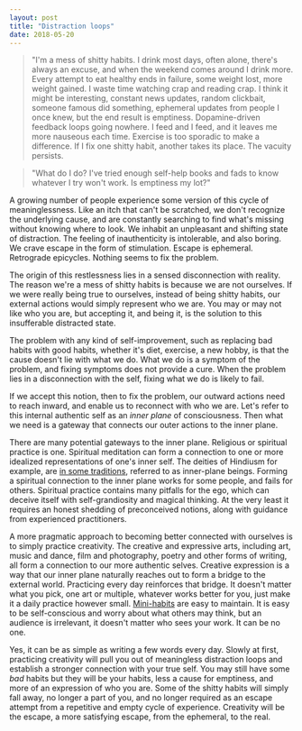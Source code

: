 ```yaml
---
layout: post
title: "Distraction loops"
date: 2018-05-20
---
```


> "I'm a mess of shitty habits. I drink most days, often alone, there's always an excuse, and when the weekend comes around I drink more. Every attempt to eat healthy ends in failure, some weight lost, more weight gained. I waste time watching crap and reading crap. I think it might be interesting, constant news updates, random clickbait, someone famous did something, ephemeral updates from people I once knew, but the end result is emptiness. Dopamine-driven feedback loops going nowhere. I feed and I feed, and it leaves me more nauseous each time. Exercise is too sporadic to make a difference. If I fix one shitty habit, another takes its place. The vacuity persists.

> "What do I do? I've tried enough self-help books and fads to know whatever I try won't work. Is emptiness my lot?"

A growing number of people experience some version of this cycle of meaninglessness. Like an itch that can't be scratched, we don't recognize the underlying cause, and are constantly searching to find what's missing without knowing where to look. We inhabit an unpleasant and shifting state of distraction. The feeling of inauthenticity is intolerable, and also boring. We crave escape in the form of stimulation. Escape is ephemeral. Retrograde epicycles. Nothing seems to fix the problem.

The origin of this restlessness lies in a sensed disconnection with reality. The reason we're a mess of shitty habits is because we are not ourselves. If we were really being true to ourselves, instead of being shitty habits, our external actions would simply represent who we are. You may or may not like who you are, but accepting it, and being it, is the solution to this insufferable distracted state.

The problem with any kind of self-improvement, such as replacing bad habits with good habits, whether it's diet, exercise, a new hobby, is that the cause doesn't lie with what we do. What we do is a symptom of the problem, and fixing symptoms does not provide a cure. When the problem lies in a disconnection with the self, fixing what we do is likely to fail.

If we accept this notion, then to fix the problem, our outward actions need to reach inward, and enable us to reconnect with who we are. Let's refer to this internal authentic self as an _inner plane_ of consciousness. Then what we need is a gateway that connects our outer actions to the inner plane. 

There are many potential gateways to the inner plane. Religious or spiritual practice is one. Spiritual meditation can form a connection to one or more idealized representations of one's inner self. The deities of Hindiusm for example, are [in some traditions](https://www.himalayanacademy.com/readlearn/basics/fourteen-questions/fourteenq_13), referred to as inner-plane beings. Forming a spiritual connection to the inner plane works for some people, and fails for others. Spiritual practice contains many pitfalls for the ego, which can deceive itself with self-grandiosity and magical thinking. At the very least it requires an honest shedding of preconceived notions, along with guidance from experienced practitioners.

A more pragmatic approach to becoming better connected with ourselves is to simply practice creativity. The creative and expressive arts, including art, music and dance, film and photography, poetry and other forms of writing, all form a connection to our more authentic selves. Creative expression is a way that our inner plane naturally reaches out to form a bridge to the external world. Practicing every day reinforces that bridge. It doesn't matter what you pick, one art or multiple, whatever works better for you, just make it a daily practice however small. [Mini-habits](https://minihabits.com/mini-habit-ideas/) are easy to maintain. It is easy to be self-conscious and worry about what others may think, but an audience is irrelevant, it doesn't matter who sees your work. It can be no one.

Yes, it can be as simple as writing a few words every day. Slowly at first, practicing creativity will pull you out of meaningless distraction loops and establish a stronger connection with your true self. You may still have some _bad_ habits but they will be your habits, less a cause for emptiness, and more of an expression of who you are. Some of the shitty habits will simply fall away, no longer a part of you, and no longer required as an escape attempt from a repetitive and empty cycle of experience. Creativity will be the escape, a more satisfying escape, from the ephemeral, to the real.






